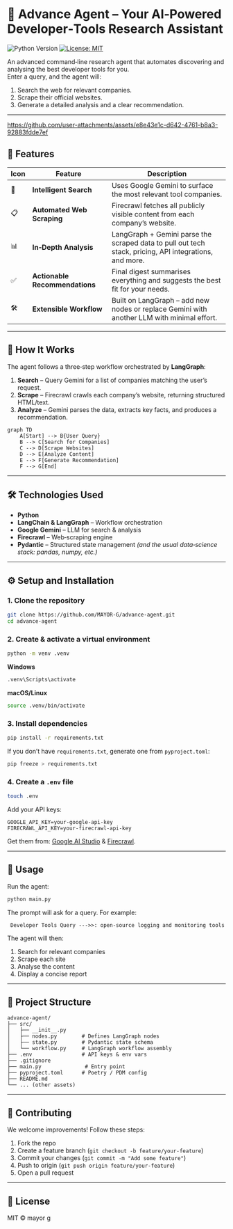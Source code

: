# 🔭 Advance Agent – Your AI‑Powered Developer‑Tools Research Assistant

![Python Version](https://img.shields.io/badge/python-3.11%2B-blue.svg)
[![License: MIT](https://img.shields.io/badge/License-MIT-yellow.svg)](https://opensource.org/licenses/MIT)

An advanced command‑line research agent that automates discovering and analysing the best developer tools for you.  
Enter a query, and the agent will:

1. Search the web for relevant companies.
2. Scrape their official websites.
3. Generate a detailed analysis and a clear recommendation.

---

https://github.com/user-attachments/assets/e8e43e1c-d642-4761-b8a3-92883fdde7ef

## 🚀 Features

| Icon | Feature | Description |
|------|--------|-------------|
| 🔎 | **Intelligent Search** | Uses Google Gemini to surface the most relevant tool companies. |
| 📋 | **Automated Web Scraping** | Firecrawl fetches all publicly visible content from each company’s website. |
| 📊 | **In‑Depth Analysis** | LangGraph + Gemini parse the scraped data to pull out tech stack, pricing, API integrations, and more. |
| ✅ | **Actionable Recommendations** | Final digest summarises everything and suggests the best fit for your needs. |
| 🛠️ | **Extensible Workflow** | Built on LangGraph – add new nodes or replace Gemini with another LLM with minimal effort. |

---

## 📖 How It Works

The agent follows a three‑step workflow orchestrated by **LangGraph**:

1. **Search** – Query Gemini for a list of companies matching the user’s request.  
2. **Scrape** – Firecrawl crawls each company’s website, returning structured HTML/text.  
3. **Analyze** – Gemini parses the data, extracts key facts, and produces a recommendation.

```mermaid
graph TD
    A[Start] --> B{User Query}
    B --> C[Search for Companies]
    C --> D[Scrape Websites]
    D --> E[Analyze Content]
    E --> F[Generate Recommendation]
    F --> G[End]
```
---
## 🛠️ Technologies Used
*   **Python**
*   **LangChain & LangGraph** – Workflow orchestration
*   **Google Gemini** – LLM for search & analysis
*   **Firecrawl** – Web‑scraping engine
*   **Pydantic** – Structured state management
*(and the usual data‑science stack: pandas, numpy, etc.)*

---

## ⚙️ Setup and Installation
### 1. Clone the repository

```bash
git clone https://github.com/MAYOR-G/advance-agent.git
cd advance-agent
```
### 2. Create & activate a virtual environment
```bash
python -m venv .venv
```
**Windows**
```bash
.venv\Scripts\activate
```
**macOS/Linux**
```bash
source .venv/bin/activate
```
### 3. Install dependencies
```bash
pip install -r requirements.txt
```
If you don’t have `requirements.txt`, generate one from `pyproject.toml`:
```bash
pip freeze > requirements.txt
```
### 4. Create a `.env` file
```bash
touch .env
```
Add your API keys:
```
GOOGLE_API_KEY=your-google-api-key
FIRECRAWL_API_KEY=your-firecrawl-api-key
```
Get them from: [Google AI Studio](https://aistudio.google.com/) & [Firecrawl](https://firecrawl.dev/).

---

## 🚀 Usage
Run the agent:
```bash
python main.py
```
The prompt will ask for a query. For example:
```
 Developer Tools Query --->>: open-source logging and monitoring tools
```
The agent will then:

1.  Search for relevant companies
2.  Scrape each site
3.  Analyse the content
4.  Display a concise report

---

## 📂 Project Structure
```
advance-agent/
├── src/
│   ├── __init__.py
│   ├── nodes.py        # Defines LangGraph nodes
│   ├── state.py        # Pydantic state schema
│   └── workflow.py     # LangGraph workflow assembly
├── .env                # API keys & env vars
├── .gitignore
├── main.py              # Entry point
├── pyproject.toml      # Poetry / PDM config
├── README.md
└── ... (other assets)
```
---

## 🤝 Contributing
We welcome improvements! Follow these steps:

1.  Fork the repo
2.  Create a feature branch (`git checkout -b feature/your-feature`)
3.  Commit your changes (`git commit -m "Add some feature"`)
4.  Push to origin (`git push origin feature/your-feature`)
5.  Open a pull request

---

## 📜 License
MIT © mayor g

